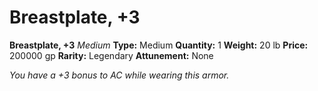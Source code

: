 # Breastplate, +3

**Breastplate, +3**
_Medium_
**Type:** Medium
**Quantity:** 1
**Weight:** 20 lb
**Price:** 200000 gp
**Rarity:** Legendary
**Attunement:** None

*You have a +3 bonus to AC while wearing this armor.*